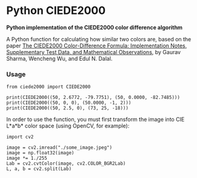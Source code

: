 # Python CIEDE2000  
**Python implementation of the CIEDE2000 color difference algorithm**

A Python function for calculating how similar two colors are, based on the paper [The CIEDE2000 Color-Difference Formula: Implementation Notes, Supplementary Test Data, and Mathematical Observations](http://www.ece.rochester.edu/~gsharma/ciede2000/), by Gaurav Sharma, Wencheng Wu, and Edul N. Dalal.

### Usage

```
from ciede2000 import CIEDE2000

print(CIEDE2000((50, 2.6772, -79.7751), (50, 0.0000, -82.7485)))
print(CIEDE2000((50, 0, 0), (50.0000, -1, 2)))
print(CIEDE2000((50, 2.5, 0), (73, 25, -18)))
```

In order to use the function, you must first transform the image into CIE L\*a\*b\* color space (using OpenCV, for example):

```
import cv2

image = cv2.imread("./some_image.jpeg")
image = np.float32(image)
image *= 1./255
Lab = cv2.cvtColor(image, cv2.COLOR_BGR2Lab)
L, a, b = cv2.split(Lab)
```